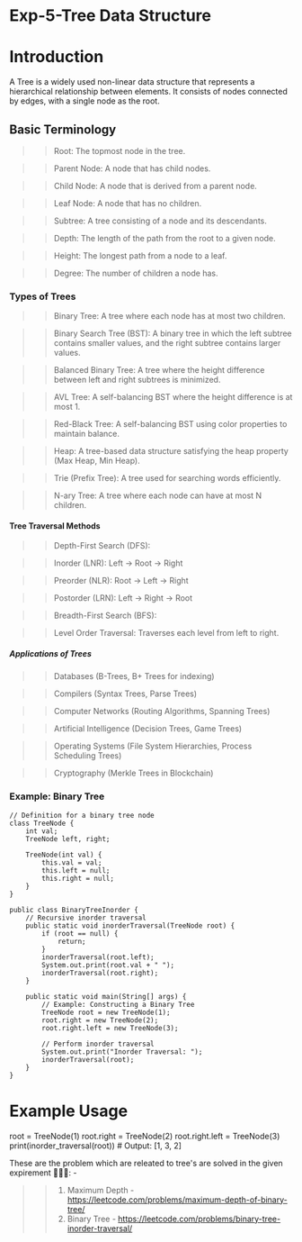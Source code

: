 # Exp-5-Tree Data Structure

# Introduction

A Tree is a widely used non-linear data structure that represents a hierarchical relationship between elements. It consists of nodes connected by edges, with a single node as the root.

## Basic Terminology

>> Root: The topmost node in the tree.

>> Parent Node: A node that has child nodes.

>> Child Node: A node that is derived from a parent node.

>> Leaf Node: A node that has no children.

>> Subtree: A tree consisting of a node and its descendants.

>> Depth: The length of the path from the root to a given node.

>> Height: The longest path from a node to a leaf.

>> Degree: The number of children a node has.

### Types of Trees

>> Binary Tree: A tree where each node has at most two children.

>> Binary Search Tree (BST): A binary tree in which the left subtree contains smaller values, and the right subtree contains larger values.

>> Balanced Binary Tree: A tree where the height difference between left and right subtrees is minimized.

>> AVL Tree: A self-balancing BST where the height difference is at most 1.

>> Red-Black Tree: A self-balancing BST using color properties to maintain balance.

>> Heap: A tree-based data structure satisfying the heap property (Max Heap, Min Heap).

>> Trie (Prefix Tree): A tree used for searching words efficiently.

>> N-ary Tree: A tree where each node can have at most N children.

#### Tree Traversal Methods

>> Depth-First Search (DFS):

>> Inorder (LNR): Left → Root → Right

>> Preorder (NLR): Root → Left → Right

>> Postorder (LRN): Left → Right → Root

>> Breadth-First Search (BFS):

>> Level Order Traversal: Traverses each level from left to right.

##### Applications of Trees

>> Databases (B-Trees, B+ Trees for indexing)

>> Compilers (Syntax Trees, Parse Trees)

>> Computer Networks (Routing Algorithms, Spanning Trees)

>> Artificial Intelligence (Decision Trees, Game Trees)

>> Operating Systems (File System Hierarchies, Process Scheduling Trees)

>> Cryptography (Merkle Trees in Blockchain)

### Example: Binary Tree

```
// Definition for a binary tree node
class TreeNode {
    int val;
    TreeNode left, right;

    TreeNode(int val) {
        this.val = val;
        this.left = null;
        this.right = null;
    }
}

public class BinaryTreeInorder {
    // Recursive inorder traversal
    public static void inorderTraversal(TreeNode root) {
        if (root == null) {
            return;
        }
        inorderTraversal(root.left);
        System.out.print(root.val + " ");
        inorderTraversal(root.right);
    }

    public static void main(String[] args) {
        // Example: Constructing a Binary Tree
        TreeNode root = new TreeNode(1);
        root.right = new TreeNode(2);
        root.right.left = new TreeNode(3);

        // Perform inorder traversal
        System.out.print("Inorder Traversal: ");
        inorderTraversal(root);
    }
}

```

# Example Usage
root = TreeNode(1)
root.right = TreeNode(2)
root.right.left = TreeNode(3)
print(inorder_traversal(root))  # Output: [1, 3, 2]


These are the problem which are releated to tree's are solved in the given expirement 🚀🚀🚀: -

>> 1. Maximum Depth - https://leetcode.com/problems/maximum-depth-of-binary-tree/
>> 2. Binary Tree - https://leetcode.com/problems/binary-tree-inorder-traversal/
